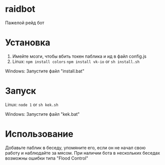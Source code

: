 # raidbot
Пажелой рейд бот

# Установка
1. Имейте мозги, чтобы вбить токен паблика и ид в файл config.js
2. Linux: 
```npm install colors```
```npm install vk-io```
or
```sh install.sh```

Windows: Запустите файл "install.bat"

# Запуск

Linux:
```node 1```
or
```sh kek.sh```

Windows: Запустите файл "kek.bat"

# Использование
Добавьте паблик в беседу, упомяните его, если он не начал свою работу и наблюдайте за мясом.
При наличии бота в нескольких беседах возможны ошибки типа "Flood Control"
